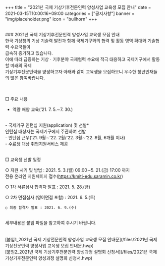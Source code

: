 +++
title = "2021년 국제 기상기후전문인력 양성사업 교육생 모집 안내"
date = 2021-03-15T10:00:16+09:00
categories = ["공지사항"]
banner = "img/placeholder.png"
icon = "bullhorn"
+++
<!--more-->

<br>
### 2021년 국제 기상기후전문인력 양성사업 교육생 모집 안내

<br>
한국 기상청의 기상 기술력 발전과 함께 국제기구와의 협력 및 활동 영역 확대와 기술협력 수요국들이<br>
급속히 증가하고 있습니다.
<br>
이에 따라 급증하는 기상ㆍ기후분야 국제협력 수요에 적극 대응하고 국제기구에서 활동할 미래의 국제<br> 기상기후전문인력을 양성하고자 아래와 같이 교육생을 모집하오니 우수한 청년인재들의 많은 참여바랍니다.
<br>
<br>
<br>


□ 주요 내용
<br>
  - 역량 배양 교육(’21. 7. 5.∼7. 30.)
  <br>
  - 국제기구 인턴십 지원(application) 및 선발*
  <br>
    인턴십 대상자는 국제기구에서 주관하여 선발
    <br>
  - 인턴십 근무(’21. 9월∼’22. 2월/’22. 3월∼’22. 8월, 6개월 이내)
  <br>
  - 수료생 대상 취업지원서비스 제공
<br>
<br>


□ 교육생 선발 일정

   ○ 지원 시기 및 방법 : 2021. 5. 3.(월) 09:00∼5. 21.(금) 17:00 까지
<br>
전용 온라인 지원페이지 접수(https://kmiti-edu.saramin.co.kr)

   ○ 1차 서류심사 합격자 발표 : 2021. 5. 28.(금)

   ○ 2차 면접심사 (영어면접 포함) : 2021. 6. 5.(토)
   <br>

    ○ 최종 합격자 발표 : 2021. 6. 9.(수)

<br>
세부내용은 붙임 파일을 참고하여 주시기 바랍니다.
<br>
<br>
<br>
[붙임1_2021년 국제 기상전문인력 양성사업 교육생 모집 안내문](/files/2021년 국제 기상전문인력 양성사업 교육생 모집 안내문.hwp)
<br>
[붙임2_2021년 국제 기상기후전문인력 양성과정 설명회 신청서](/files/2021년 국제 기상기후전문인력 양성과정 설명회 신청서.hwp)
<br>
<br>
<br>
